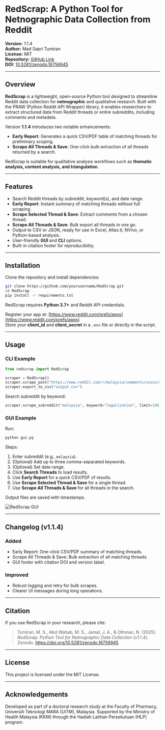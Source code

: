 # RedScrap: A Python Tool for Netnographic Data Collection from Reddit

**Version:** 1.1.4  
**Author:** Mad Sapri Tumiran  
**License:** MIT  
**Repository:** [GitHub Link](https://github.com/yourusername/RedScrap)  
**DOI:** [10.5281/zenodo.16756945](https://doi.org/10.5281/zenodo.16756945)

---

## Overview

**RedScrap** is a lightweight, open-source Python tool designed to streamline Reddit data collection for **netnographic** and qualitative research. Built with the PRAW (Python Reddit API Wrapper) library, it enables researchers to extract structured data from Reddit threads or entire subreddits, including comments and metadata.

Version **1.1.4** introduces two notable enhancements:
- **Early Report**: Generates a quick CSV/PDF table of matching threads for preliminary scoping.
- **Scrape All Threads & Save**: One-click bulk extraction of all threads returned by a search.

RedScrap is suitable for qualitative analysis workflows such as **thematic analysis, content analysis, and triangulation**.

---

## Features

- Search Reddit threads by subreddit, keyword(s), and date range.
- **Early Report**: Instant summary of matching threads without full scraping.
- **Scrape Selected Thread & Save**: Extract comments from a chosen thread.
- **Scrape All Threads & Save**: Bulk export all threads in one go.
- Output to CSV or JSON, ready for use in Excel, Atlas.ti, NVivo, or Python-based analysis.
- User-friendly **GUI** and **CLI** options.
- Built-in citation footer for reproducibility.

---

## Installation

Clone the repository and install dependencies:

```bash
git clone https://github.com/yourusername/RedScrap.git
cd RedScrap
pip install -r requirements.txt
```

RedScrap requires **Python 3.7+** and Reddit API credentials.

Register your app at: [https://www.reddit.com/prefs/apps](https://www.reddit.com/prefs/apps)  
Store your **client_id** and **client_secret** in a `.env` file or directly in the script.

---

## Usage

### CLI Example

```python
from redscrap import RedScrap

scraper = RedScrap()
scraper.scrape_post("https://www.reddit.com/r/malaysia/comments/xxxxx/sample_post/")
scraper.export_to_csv("output.csv")
```

Search subreddit by keyword:

```python
scraper.scrape_subreddit("malaysia", keyword="legalization", limit=100)
```

### GUI Example

Run:

```bash
python gui.py
```

Steps:
1. Enter subreddit (e.g., `malaysia`).
2. (Optional) Add up to three comma-separated keywords.
3. (Optional) Set date range.
4. Click **Search Threads** to load results.
5. Use **Early Report** for a quick CSV/PDF of results.
6. Use **Scrape Selected Thread & Save** for a single thread.
7. Use **Scrape All Threads & Save** for all threads in the search.

Output files are saved with timestamps.

![RedScrap GUI](images/redscrap_gui_v1.1.4.png)

---

## Changelog (v1.1.4)

### Added
- Early Report: One-click CSV/PDF summary of matching threads.
- Scrape All Threads & Save: Bulk extraction of all matching threads.
- GUI footer with citation DOI and version label.

### Improved
- Robust logging and retry for bulk scrapes.
- Clearer UI messages during long operations.

---

## Citation

If you use RedScrap in your research, please cite:

> Tumiran, M. S., Abd Wahab, M. S., Jamal, J. A., & Othman, N. (2025). *RedScrap: Python Tool for Netnographic Data Collection* (v1.1.4). Zenodo. https://doi.org/10.5281/zenodo.16756945

---

## License

This project is licensed under the MIT License.

---

## Acknowledgements

Developed as part of a doctoral research study at the Faculty of Pharmacy, Universiti Teknologi MARA (UiTM), Malaysia. Supported by the Ministry of Health Malaysia (KKM) through the Hadiah Latihan Persekutuan (HLP) program.
